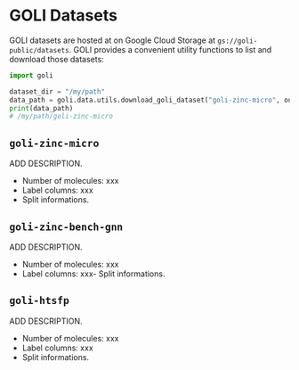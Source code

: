 # GOLI Datasets

GOLI datasets are hosted at on Google Cloud Storage at `gs://goli-public/datasets`. GOLI provides a convenient utility functions to list and download those datasets:

```python
import goli

dataset_dir = "/my/path"
data_path = goli.data.utils.download_goli_dataset("goli-zinc-micro", output_path=dataset_dir)
print(data_path)
# /my/path/goli-zinc-micro
```

## `goli-zinc-micro`

ADD DESCRIPTION.

- Number of molecules: xxx
- Label columns: xxx
- Split informations.

## `goli-zinc-bench-gnn`

ADD DESCRIPTION.

- Number of molecules: xxx
- Label columns: xxx- Split informations.

## `goli-htsfp`

ADD DESCRIPTION.

- Number of molecules: xxx
- Label columns: xxx
- Split informations.
